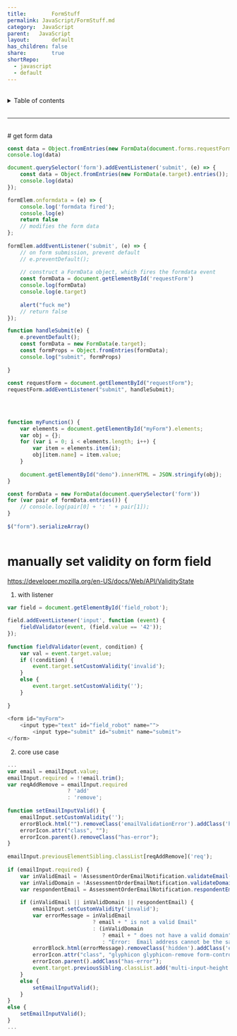 ```yaml
---  
title:        FormStuff  
permalink: JavaScript/FormStuff.md  
category:  JavaScript  
parent:   JavaScript  
layout:       default  
has_children: false  
share:        true  
shortRepo:  
  - javascript  
  - default            
---  
```

  
  
<br/>            
  
<details markdown="block">                  
<summary>                  
Table of contents                  
</summary>                  
{: .text-delta }                  
1. TOC                  
{:toc}                  
</details>                  
  
<br/>                  
  
***                  
  
<br/>  
# get form data  
  
```javascript  
const data = Object.fromEntries(new FormData(document.forms.requestForm).entries());  
console.log(data)  
```  
  
```javascript  
document.querySelector('form').addEventListener('submit', (e) => {  
    const data = Object.fromEntries(new FormData(e.target).entries());  
    console.log(data)  
});  
```  
  
```javascript  
formElem.onformdata = (e) => {  
    console.log('formdata fired');  
    console.log(e)  
    return false  
    // modifies the form data  
};  
  
formElem.addEventListener('submit', (e) => {  
    // on form submission, prevent default  
    // e.preventDefault();  
  
    // construct a FormData object, which fires the formdata event  
    const formData = document.getElementById('requestForm')  
    console.log(formData)  
    console.log(e.target)  
  
    alert("fuck me")  
    // return false  
});  
```  
  
```javascript  
function handleSubmit(e) {  
    e.preventDefault();  
    const formData = new FormData(e.target);  
    const formProps = Object.fromEntries(formData);  
    console.log("submit", formProps)  
  
}  
  
const requestForm = document.getElementById("requestForm");  
requestForm.addEventListener("submit", handleSubmit);  
  
```  
  
```javascript  
  
  
function myFunction() {  
    var elements = document.getElementById("myForm").elements;  
    var obj = {};  
    for (var i = 0; i < elements.length; i++) {  
        var item = elements.item(i);  
        obj[item.name] = item.value;  
    }  
  
    document.getElementById("demo").innerHTML = JSON.stringify(obj);  
}  
```  
  
```javascript  
const formData = new FormData(document.querySelector('form'))  
for (var pair of formData.entries()) {  
    // console.log(pair[0] + ': ' + pair[1]);  
}  
  
$("form").serializeArray()  
  
```  
  
# manually set validity on form field  
  
https://developer.mozilla.org/en-US/docs/Web/API/ValidityState  
  
1. with listener  
  
```javascript  
var field = document.getElementById('field_robot');  
  
field.addEventListener('input', function (event) {  
    fieldValidator(event, (field.value == '42'));  
});  
  
function fieldValidator(event, condition) {  
    var val = event.target.value;  
    if (!condition) {  
        event.target.setCustomValidity('invalid');  
    }  
    else {  
        event.target.setCustomValidity('');  
    }  
  
}  
  
<form id="myForm">  
    <input type="text" id="field_robot" name="">  
        <input type="submit" id="submit" name="submit">  
</form>  
```  
  
2. core use case  
  
```javascript  
...  
var email = emailInput.value;  
emailInput.required = !!email.trim();  
var reqAddRemove = emailInput.required  
                   ? 'add'  
                   : 'remove';  
  
function setEmailInputValid() {  
    emailInput.setCustomValidity('');  
    errorBlock.html("").removeClass('emailValidationError').addClass('hidden');  
    errorIcon.attr("class", "");  
    errorIcon.parent().removeClass("has-error");  
}  
  
emailInput.previousElementSibling.classList[reqAddRemove]('req');  
  
if (emailInput.required) {  
    var inValidEmail = !AssessmentOrderEmailNotification.validateEmail(email);  
    var inValidDomain = !AssessmentOrderEmailNotification.validateDomain(email);  
    var respondentEmail = AssessmentOrderEmailNotification.respondentEmailCheck(email);  
  
    if (inValidEmail || inValidDomain || respondentEmail) {  
        emailInput.setCustomValidity('invalid');  
        var errorMessage = inValidEmail  
                           ? email + " is not a valid Email"  
                           : (inValidDomain  
                              ? email + " does not have a valid domain"  
                              : "Error:  Email address cannot be the same as the assessment respondent.");  
        errorBlock.html(errorMessage).removeClass('hidden').addClass('emailValidationError');  
        errorIcon.attr("class", "glyphicon glyphicon-remove form-control-feedback");  
        errorIcon.parent().addClass("has-error");  
        event.target.previousSibling.classList.add('multi-input-height');  
    }  
    else {  
        setEmailInputValid();  
    }  
}  
else {  
    setEmailInputValid();  
}  
...  
```